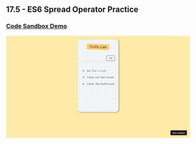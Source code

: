 ## 17.5 - ES6 Spread Operator Practice

### [Code Sandbox Demo](https://qzncx8.csb.app/)

!["Page"](./Page.png)
